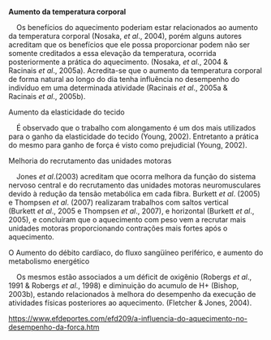 **Aumento da temperatura corporal**

    Os benefícios do aquecimento poderiam estar relacionados ao aumento da temperatura corporal (Nosaka, _et al_., 2004), porém alguns autores acreditam que os benefícios que ele possa proporcionar podem não ser somente creditados a essa elevação da temperatura, ocorrida posteriormente a prática do aquecimento. (Nosaka, _et al_., 2004 & Racinais _et al_., 2005a). Acredita-se que o aumento da temperatura corporal de forma natural ao longo do dia tenha influência no desempenho do indivíduo em uma determinada atividade (Racinais _et al_., 2005a & Racinais _et al_., 2005b).

Aumento da elasticidade do tecido

    É observado que o trabalho com alongamento é um dos mais utilizados para o ganho da elasticidade do tecido (Young, 2002). Entretanto a prática do mesmo para ganho de força é visto como prejudicial (Young, 2002).

Melhoria do recrutamento das unidades motoras

    Jones _et al_.(2003) acreditam que ocorra melhora da função do sistema nervoso central e do recrutamento das unidades motoras neuromusculares devido à redução da tensão metabólica em cada fibra. Burkett _et al_. (2005) e Thompsen _et al_. (2007) realizaram trabalhos com saltos vertical (Burkett _et al_., 2005 e Thompsen _et al_., 2007), e horizontal (Burkett _et al_., 2005), e concluíram que o aquecimento com peso vem a recrutar mais unidades motoras proporcionando contrações mais fortes após o aquecimento.

O Aumento do débito cardíaco, do fluxo sangüíneo periférico, e aumento do metabolismo energético

    Os mesmos estão associados a um déficit de oxigênio (Robergs _et al_., 1991 & Robergs _et al_., 1998) e diminuição do acumulo de H+ (Bishop, 2003b), estando relacionados à melhora do desempenho da execução de atividades físicas posteriores ao aquecimento. (Fletcher & Jones, 2004).

https://www.efdeportes.com/efd209/a-influencia-do-aquecimento-no-desempenho-da-forca.htm